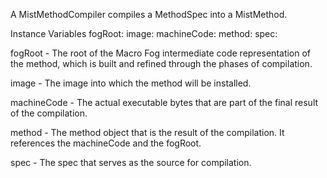 A MistMethodCompiler compiles a MethodSpec into a MistMethod.

Instance Variables
	fogRoot:		<FogNode>
	image:		<MistImage>
	machineCode:	<MistMachineCode>
	method:		<MistMethod>
	spec:		<MistMethodSpec>

fogRoot
	- The root of the Macro Fog intermediate code representation of the method, which is built and refined through the phases of compilation.

image
	- The image into which the method will be installed.
	
machineCode
	- The actual executable bytes that are part of the final result of the compilation.

method
	- The method object that is the result of the compilation. It references the machineCode and the fogRoot.

spec
	- The spec that serves as the source for compilation.
